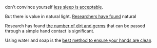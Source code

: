 don't convince yourself [less sleep is acceptable](https://www.bbc.com/news/health-47937405).


But there is value in natural light. [Researchers have found](https://www.ncbi.nlm.nih.gov/pubmed/8731073) natural



Research has found [the number of dirt and germs](https://www.cdc.gov/handwashing/why-handwashing.html) that can be passed through a simple hand contact is significant.



Using water and soap is the [best method to ensure your hands are clean](https://www.cdc.gov/handwashing/when-how-handwashing.html).


